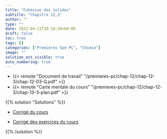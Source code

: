 ```yaml
---
title: "Cohésion des solides"
subtitle: "Chapitre 12,3"
author: ""
type: ""
date: 2021-04-21T10:10:28+04:00
draft: false
toc: true
tags: []
categories: ["Premières Spé PC", "Chimie"]
image: ""
solution_est_visible: true
auto_numbering: true
---
```


- {{< remote "Document de travail" "/premieres-pc/chap-12/chap-12-3/chap-12-03-Q.pdf" >}}
- {{< remote "Carte mentale du cours" "/premieres-pc/chap-12/chap-12-3/chap-13-3-plan.pdf" >}}

{{% solution "Solutions" %}}

- <a href="/premieres-pc/chap-12/chap-12-3/chap-12-03-QR.pdf" target="_blank">Corrigé du cours</a>

- <a href="/premieres-pc/chap-12/chap-12-3/chap-12-03-correction-exercices.pdf" target="_blank">Corrigé des exercices du cours</a>

{{% /solution %}}
